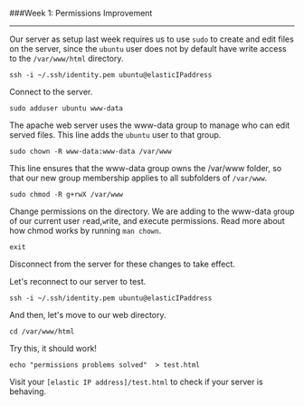 ###Week 1: Permissions Improvement

-----

Our server as setup last week requires us to use `sudo` to create and edit files on the server, since the `ubuntu` user does not by default have write access to the `/var/www/html` directory. 


```
ssh -i ~/.ssh/identity.pem ubuntu@elasticIPaddress
```
Connect to the server.

```
sudo adduser ubuntu www-data
```
The apache web server uses the www-data group to manage who can edit served files. This line adds the `ubuntu` user to that group.

```
sudo chown -R www-data:www-data /var/www
```
This line ensures that the www-data group owns the /var/www folder, so that our new group membership applies to all subfolders of `/var/www`.

```
sudo chmod -R g+rwX /var/www
```
Change permissions on the directory. We are adding to the www-data `g`roup of our current user `r`ead,`w`rite, and e`X`ecute permissions. Read more about how chmod works by running  `man chown`. 

```
exit
```
Disconnect from the server for these changes to take effect.

Let's reconnect to our server to test.

```
ssh -i ~/.ssh/identity.pem ubuntu@elasticIPaddress
```

And then, let's move to our web directory.

```
cd /var/www/html
```

Try this, it should work!

```
echo "permissions problems solved"  > test.html
```

Visit your `[elastic IP address]/test.html` to check if your server is behaving.

